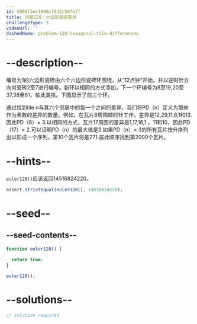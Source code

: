 ```yaml
---
id: 5900f3ec1000cf542c50feff
title: 问题128：六边形瓷砖差异
challengeType: 5
videoUrl: ''
dashedName: problem-128-hexagonal-tile-differences
---
```


# --description--

编号为1的六边形瓷砖由六个六边形瓷砖环围绕，从“12点钟”开始，并以逆时针方向对瓷砖2至7进行编号。新环以相同的方式添加，下一个环编号为8至19,20至37,38至61，依此类推。下图显示了前三个环。

通过找到tile n与其六个邻居中的每一个之间的差异，我们将PD（n）定义为那些作为素数的差异的数量。例如，在瓦片8周围顺时针工作，差异是12,29,11,6,1和13.因此PD（8）= 3.以相同的方式，瓦片17周围的差异是1,17,16,1 ，11和10，因此PD（17）= 2.可以证明PD（n）的最大值是3.如果PD（n）= 3的所有瓦片按升序列出以形成一个序列，第10个瓦片将是271.按此顺序找到第2000个瓦片。

# --hints--

`euler128()`应该返回14516824220。

```js
assert.strictEqual(euler128(), 14516824220);
```

# --seed--

## --seed-contents--

```js
function euler128() {

  return true;
}

euler128();
```

# --solutions--

```js
// solution required
```
